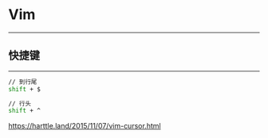 # Vim

----





## 快捷键

----

```sh
// 到行尾
shift + $

// 行头
shift + ^

```











https://harttle.land/2015/11/07/vim-cursor.html